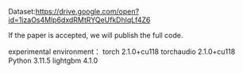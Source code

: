 Dataset:https://drive.google.com/open?id=1izaOs4Mlp6dxdRMtRYQeUfkDhlqLf4Z6


If the paper is accepted, we will publish the full code.



experimental environment：
torch                         2.1.0+cu118
torchaudio                    2.1.0+cu118
Python 3.11.5 
lightgbm                      4.1.0
